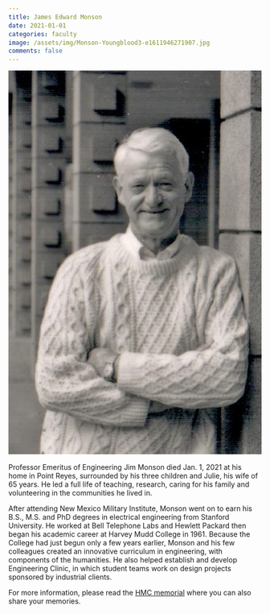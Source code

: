 ```yaml
---
title: James Edward Monson
date: 2021-01-01
categories: faculty
image: /assets/img/Monson-Youngblood3-e1611946271907.jpg
comments: false
---
```

![James Edward Monson](/assets/img/Monson-Youngblood3-e1611946271907.jpg)

Professor Emeritus of Engineering Jim Monson died Jan. 1, 2021 at his home in Point Reyes, surrounded by his three children and Julie, his wife of 65 years. He led a full life of teaching, research, caring for his family and volunteering in the communities he lived in.

After attending New Mexico Military Institute, Monson went on to earn his B.S., M.S. and PhD degrees in electrical engineering from Stanford University. He worked at Bell Telephone Labs and Hewlett Packard then began his academic career at Harvey Mudd College in 1961. Because the College had just begun only a few years earlier, Monson and his few colleagues created an innovative curriculum in engineering, with components of the humanities. He also helped establish and develop Engineering Clinic, in which student teams work on design projects sponsored by industrial clients.

For more information, please read the [HMC memorial](https://www.hmc.edu/in-memoriam/james-edward-monson/) where you can also share your memories.
